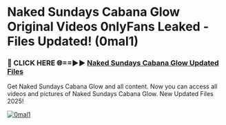 # Naked Sundays Cabana Glow Original Videos 0nlyFans Leaked - Files Updated! (0mal1)

<h3>🔴 CLICK HERE 🌐==►► <a href="https://tinyurl.com/up5wt9bj" rel="nofollow">Naked Sundays Cabana Glow Updated Files</a></h3>

Get Naked Sundays Cabana Glow and all content. Now you can access all videos and pictures of Naked Sundays Cabana Glow. New Updated Files 2025!

[![0mal1](https://i.imgur.com/ABiUzMV.gif)](https://tinyurl.com/up5wt9bj)
